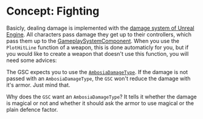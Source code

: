 # Concept: Fighting

Basicly, dealing damage is implemented with the
[damage system of Unreal Engine](https://www.unrealengine.com/blog/damage-in-ue4). All characters
pass damage they get up to their controllers, which pass them up to the
[GameplaySystemComponent](Concept_GameplaySystemComponent.md). When you use the `PlotHitLine`
function of a weapon, this is done automaticly for you, but if you would like to create a weapon
that doesn't use this function, you will need some advices:

The GSC expects you to use the [`AmbosiaDamageType`](Cpp_AmbosiaDamageType.md). If the damage is not
passed with an `AmbosiaDamageType`, the `GSC` won't reduce the damage with it's armor. Just mind
that.

Why does the `GSC` want an `AmbosiaDamageType`? It tells it whether the damage is magical or not and
whether it should ask the armor to use magical or the plain defence factor.